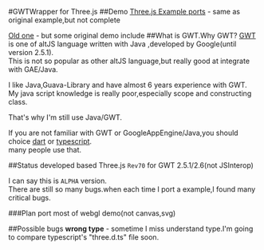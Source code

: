 #GWTWrapper for Three.js
##Demo
[Three.js Example ports](http://akjava.github.io/gwt-three.js-test/threejsexamples.html) - same as original example,but not complete

[Old one](http://akjava.github.io/gwt-three.js-test/ThreeTest.html) - but some original demo include
##What is GWT.Why GWT?
<a href="http://www.gwtproject.org/">GWT</a> is one of altJS language written with Java ,developed by Google(until version 2.5.1).  
This is not so popular as other altJS language,but really good at integrate with GAE/Java.

I like Java,Guava-Library and have almost 6 years experience with GWT.  
My java script knowledge is really poor,especially scope and constructing class.

That's why I'm still use Java/GWT.


If you are not familiar with GWT or GoogleAppEngine/Java,you should choice <a href="https://github.com/threeDart/three.dart">dart</a> or <a href="https://github.com/borisyankov/DefinitelyTyped/tree/master/threejs">typescript</a>.  
many people use that.

##Status
developed based Three.js `Rev70` for GWT 2.5.1/2.6(not JSInterop)

I can say this is `ALPHA` version.  
There are still so many bugs.when each time I port a example,I found many critical bugs.

###Plan
port most of webgl demo(not canvas,svg)

##Possible bugs
**wrong type** - sometime I miss understand type.I'm going to compare typescript's "three.d.ts" file soon.
